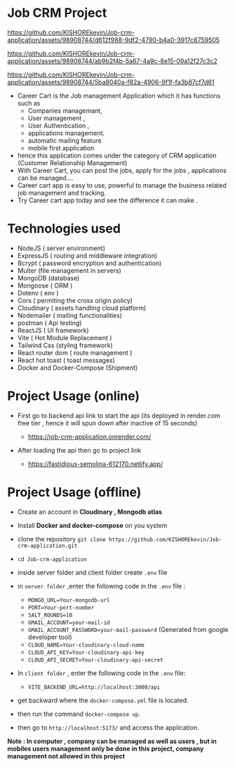# Job CRM Project


https://github.com/KISHOREkevin/Job-crm-application/assets/98908744/d612f988-9df2-4790-b4a0-3917c8759505



https://github.com/KISHOREkevin/Job-crm-application/assets/98908744/ab9b2f4b-5a67-4a9c-8e15-09a12f27c3c2



https://github.com/KISHOREkevin/Job-crm-application/assets/98908744/5ba8040a-f82a-4906-9f1f-fa3b87cf7d61



* Career Cart is the Job management Application which it has functions such as 
    * Companies managemant,
    * User management , 
    * User Authentication , 
    * applications management.
    * automatic mailing feature
    * mobile first application
* hence this application comes under the category of CRM application (Customer Relationship Management)
* With Career Cart, you can post the jobs, apply for the jobs , applications can be managed....
* Career cart app is easy to use, powerful to manage the business related job management and tracking.
* Try Career cart app today and see the difference it can make .

# Technologies used
* NodeJS ( server environment)
* ExpressJS ( routing and middleware integration)
* Bcrypt ( password encryption and authentication)
* Multer (file management in servers)
* MongoDB (database)
* Mongoose ( ORM )
* Dotenv ( env )
* Cors ( permiting the cross origin policy)
* Cloudinary ( assets handling cloud platform)
* Nodemailer ( mailing functionalities)
* postman ( Api testing)
* ReactJS ( UI framework)
* Vite ( Hot Module Replacement )
* Tailwind Css (styling framework)
* React router dom ( route management )
* React hot toast ( toast messages)
* Docker and Docker-Compose (Shipment)
  
# Project Usage (online)
* First go to backend api link to start the api (its deployed in render.com free tier , hence it will spun down after inactive of 15 seconds)
  * https://job-crm-application.onrender.com/

* After loading the api then go to project link
    * https://fastidious-semolina-612170.netlify.app/

# Project Usage (offline)
* Create an account in **Cloudinary , Mongodb atlas**
* Install **Docker and docker-compose** on you system 
* clone the repository `git clone https://github.com/KISHOREkevin/Job-crm-application.git`
* `cd Job-crm-application`
* inside server folder and client folder create `.env` file
* in `server folder` ,enter the following code in the `.env` file :
     * `MONGO_URL=Your-mongodb-url`
     * `PORT=Your-port-number`
     * `SALT_ROUNDS=10`
     * `GMAIL_ACCOUNT=your-mail-id`
     * `GMAIL_ACCOUNT_PASSWORD=your-mail-password` (Generated from google developer tool)
     * `CLOUD_NAME=Your-cloudinary-cloud-name`
     * `CLOUD_API_KEY=Your-cloudinary-api-key`
     * `CLOUD_API_SECRET=Your-cloudinary-api-secret`
       
* In `client folder` , enter the following code in the `.env` file:
     * `VITE_BACKEND_URL=http://localhost:3000/api`
* get backward where the `docker-compose.yml` file is located.
* then run the command `docker-compose up`.
* then go to `http://localhost:5173/` and access the application.

**Note : In computer , company can be managed as well as users , but in mobiles users management only be done in this project,  company management not allowed in this project**
